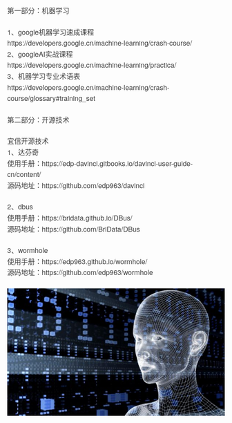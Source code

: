 <div class="output_wrapper" id="output_wrapper_id" style="font-size: 16px; color: rgb(62, 62, 62); line-height: 1.6; word-spacing: 0px; letter-spacing: 0px; font-family: 'Helvetica Neue', Helvetica, 'Hiragino Sans GB', 'Microsoft YaHei', Arial, sans-serif;"><p style="font-size: inherit; color: inherit; line-height: inherit; padding: 0px; margin: 1.5em 0px;">第一部分：机器学习</p>
<p style="font-size: inherit; color: inherit; line-height: inherit; padding: 0px; margin: 1.5em 0px;">1、google机器学习速成课程<br>https://developers.google.cn/machine-learning/crash-course/<br>2、googleAI实战课程<br>https://developers.google.cn/machine-learning/practica/<br>3、机器学习专业术语表<br>https://developers.google.cn/machine-learning/crash-course/glossary#training_set</p>
<p style="font-size: inherit; color: inherit; line-height: inherit; padding: 0px; margin: 1.5em 0px;">第二部分：开源技术</p>
<p style="font-size: inherit; color: inherit; line-height: inherit; padding: 0px; margin: 1.5em 0px;">宜信开源技术<br>1、达芬奇<br>使用手册：https://edp-davinci.gitbooks.io/davinci-user-guide-cn/content/<br>源码地址：https://github.com/edp963/davinci</p>
<p style="font-size: inherit; color: inherit; line-height: inherit; padding: 0px; margin: 1.5em 0px;">2、dbus<br>使用手册：https://bridata.github.io/DBus/<br>源码地址：https://github.com/BriData/DBus</p>
<p style="font-size: inherit; color: inherit; line-height: inherit; padding: 0px; margin: 1.5em 0px;">3、wormhole<br>使用手册：https://edp963.github.io/wormhole/<br>源码地址：https://github.com/edp963/wormhole</p>
<figure style="font-size: inherit; color: inherit; line-height: inherit; margin: 0px; padding: 0px;"><img src="https://github.com/Alan1022/My_MachineLearning/blob/master/image/ai01.png" alt="" title="" style="font-size: inherit; color: inherit; line-height: inherit; padding: 0px; display: block; margin: 0px auto; max-width: 100%;"><figcaption style="line-height: inherit; margin: 0px; padding: 0px; margin-top: 10px; text-align: center; color: rgb(153, 153, 153); font-size: 0.7em;"></figcaption></figure></div>